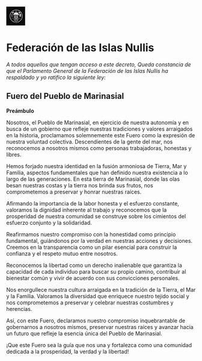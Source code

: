 
<img src="https://raw.githubusercontent.com/OscarZambranoLa/Constitucion-de-las-Islas-Nullis/main/recursos-graficos/Emblema-Nacional.jpeg" alt="Descripción de la imagen" width="50"/> <h1>Federación de las Islas Nullis</h1>


_A todos aquellos que tengan acceso a este decreto, Queda constancia de que el Parlamento General de la Federación de las Islas Nullis ha respaldado y yo ratifico la siguiente ley:_


## Fuero del Pueblo de Marinasial

**Preámbulo**

Nosotros, el Pueblo de Marinasial, en ejercicio de nuestra autonomía y en busca de un gobierno que refleje nuestras tradiciones y valores arraigados en la historia, proclamamos solemnemente este Fuero como la expresión de nuestra voluntad colectiva. Descendientes de la gente del mar, nos reconocemos a nosotros mismos como personas trabajadoras, honestas y libres.

Hemos forjado nuestra identidad en la fusión armoniosa de Tierra, Mar y Familia, aspectos fundamentales que han definido nuestra existencia a lo largo de las generaciones. En esta tierra de Marinasial, donde las olas besan nuestras costas y la tierra nos brinda sus frutos, nos comprometemos a preservar y honrar nuestras raíces.

Afirmando la importancia de la labor honesta y el esfuerzo constante, valoramos la dignidad inherente al trabajo y reconocemos que la prosperidad de nuestra comunidad se construye sobre los cimientos del esfuerzo conjunto y la solidaridad.

Reafirmamos nuestro compromiso con la honestidad como principio fundamental, guiándonos por la verdad en nuestras acciones y decisiones. Creemos en la transparencia como un pilar esencial para construir la confianza y el respeto mutuo entre nosotros.

Reconocemos la libertad como un derecho inalienable que garantiza la capacidad de cada individuo para buscar su propio camino, contribuir al bienestar común y vivir de acuerdo con sus convicciones personales.

Nos enorgullece nuestra cultura arraigada en la tradición de la Tierra, el Mar y la Familia. Valoramos la diversidad que enriquece nuestro tejido social y nos comprometemos a preservar y celebrar nuestras costumbres y herencias.

Así, con este Fuero, declaramos nuestro compromiso inquebrantable de gobernarnos a nosotros mismos, preservar nuestras raíces y avanzar hacia un futuro que refleje la esencia única del Pueblo de Marinasial.

¡Que este Fuero sea la guía que nos una y fortalezca como una comunidad dedicada a la prosperidad, la verdad y la libertad!
